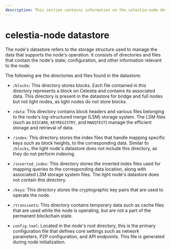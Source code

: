 ```yaml
---
description: This section contains information on the celestia-node datastore and its contents.
---
```


# celestia-node datastore

The node's datastore refers to the storage structure
used to manage the data that supports the node's operation.
It consists of directories and files that contain the node's state,
configuration, and other information relevant to the node.

The following are the directories and files found in the datastore:

- `/blocks`: This directory stores blocks. Each file contained in this directory
represents a block on Celestia and contains its associated data. This directory is present in the datastore for bridge and full nodes but not light nodes, as light nodes do not store blocks.

- `/data`: This directory contains block headers and various files belonging to the node's log-structured merge (LSM) storage system. The LSM files (such as `DISCARD`, `KEYREGISTRY`, and `MANIFEST`) manage the efficient storage and retrieval of data.

- `/index`: This directory stores the index files that handle mapping specific keys such as block heights, to the corresponding data. Similar to `/blocks`, the light node's datastore does not include this directory, as they do not perform indexing.

- `/inverted_index`: This directory stores the inverted index files used for mapping queries to the corresponding data location, along with associated LSM storage system files. The light node's datastore does not contain this directory.
  
- `/keys`: This directory stores the cryptographic key pairs that are used to operate the node.

- `/transients`: This directory contains temporary data such as cache files
that are used while the node is operating, but are not a part of the permanent blockchain state.

- `config.toml`: Located in the node's root directory, this is the primary configuration file that defines core settings such as network parameters, P2P configuration, and API endpoints. This file is generated during node initialization.